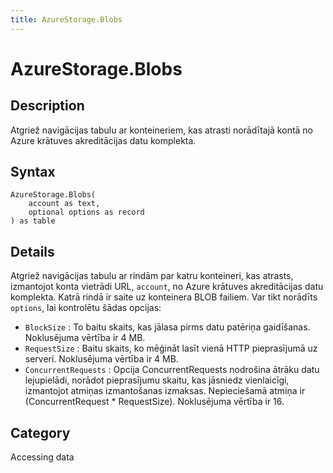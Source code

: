 ```yaml
---
title: AzureStorage.Blobs
---
```


# AzureStorage.Blobs


## Description

Atgriež navigācijas tabulu ar konteineriem, kas atrasti norādītajā kontā no Azure krātuves akreditācijas datu komplekta.


## Syntax

```powerquery
AzureStorage.Blobs(
    account as text,
    optional options as record
) as table
```


## Details

Atgriež navigācijas tabulu ar rindām par katru konteineri, kas atrasts, izmantojot konta vietrādi URL, <code>account</code>, no Azure krātuves akreditācijas datu komplekta. Katrā rindā ir saite uz konteinera BLOB failiem. Var tikt norādīts <code>options</code>, lai kontrolētu šādas opcijas:    <ul><li><code>BlockSize</code> : To baitu skaits, kas jālasa pirms datu patēriņa gaidīšanas. Noklusējuma vērtība ir 4 MB.</li><li><code>RequestSize</code> : Baitu skaits, ko mēģināt lasīt vienā HTTP pieprasījumā uz serveri. Noklusējuma vērtība ir 4 MB.</li><li><code>ConcurrentRequests</code> : Opcija ConcurrentRequests nodrošina ātrāku datu lejupielādi, norādot pieprasījumu skaitu, kas jāsniedz vienlaicīgi, izmantojot atmiņas izmantošanas izmaksas. Nepieciešamā atmiņa ir (ConcurrentRequest \* RequestSize). Noklusējuma vērtība ir 16.</li></ul>



## Category
Accessing data
